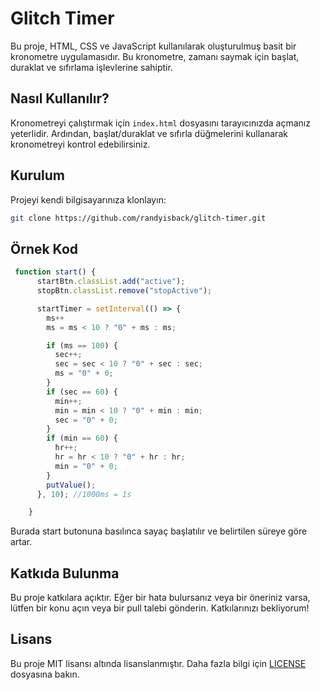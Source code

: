 # Glitch Timer

Bu proje, HTML, CSS ve JavaScript kullanılarak oluşturulmuş basit bir kronometre uygulamasıdır. Bu kronometre, zamanı saymak için başlat, duraklat ve sıfırlama işlevlerine sahiptir.

## Nasıl Kullanılır?

Kronometreyi çalıştırmak için `index.html` dosyasını tarayıcınızda açmanız yeterlidir. Ardından, başlat/duraklat ve sıfırla düğmelerini kullanarak kronometreyi kontrol edebilirsiniz.

## Kurulum

Projeyi kendi bilgisayarınıza klonlayın:

```bash
git clone https://github.com/randyisback/glitch-timer.git
``` 

## Örnek Kod
```javascript
 function start() {
      startBtn.classList.add("active");
      stopBtn.classList.remove("stopActive");

      startTimer = setInterval(() => {
        ms++
        ms = ms < 10 ? "0" + ms : ms;

        if (ms == 100) {
          sec++;
          sec = sec < 10 ? "0" + sec : sec;
          ms = "0" + 0;
        }
        if (sec == 60) {
          min++;
          min = min < 10 ? "0" + min : min;
          sec = "0" + 0;
        }
        if (min == 60) {
          hr++;
          hr = hr < 10 ? "0" + hr : hr;
          min = "0" + 0;
        }
        putValue();
      }, 10); //1000ms = 1s

    }

```
Burada start butonuna basılınca sayaç başlatılır ve belirtilen süreye göre artar.



## Katkıda Bulunma

Bu proje katkılara açıktır. Eğer bir hata bulursanız veya bir öneriniz varsa, lütfen bir konu açın veya bir pull talebi gönderin. Katkılarınızı bekliyorum!

## Lisans

Bu proje MIT lisansı altında lisanslanmıştır. Daha fazla bilgi için [LICENSE](LICENSE) dosyasına bakın.

